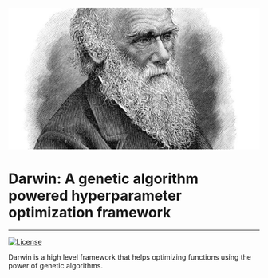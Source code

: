 ![alt text](https://github.com/unaiLopez/darwin/blob/master/doc/images/darwin.jpg?raw=true)

# Darwin: A genetic algorithm powered hyperparameter optimization framework
---
[![License](https://img.shields.io/badge/License-Apache_2.0-blue.svg)](https://opensource.org/licenses/MIT)

Darwin is a high level framework that helps optimizing functions using the power of genetic algorithms.



